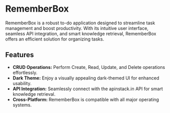 # RememberBox

RememberBox is a robust to-do application designed to streamline task management and boost productivity. With its intuitive user interface, seamless API integration, and smart knowledge retrieval, RememberBox offers an efficient solution for organizing tasks.

## Features

- **CRUD Operations:** Perform Create, Read, Update, and Delete operations effortlessly.
- **Dark Theme:** Enjoy a visually appealing dark-themed UI for enhanced usability.
- **API Integration:** Seamlessly connect with the apinstack.in API for smart knowledge retrieval.
- **Cross-Platform:** RememberBox is compatible with all major operating systems.
